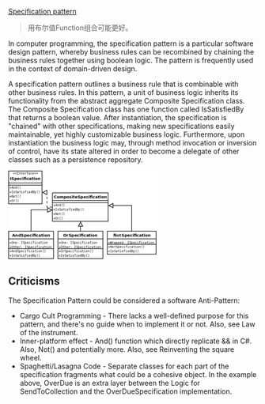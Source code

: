 [Specification pattern](https://en.wikipedia.org/wiki/Specification_pattern)

> 用布尔值Function组合可能更好。

In computer programming, the specification pattern is a particular software design pattern, whereby business rules can be recombined by chaining the business rules together using boolean logic. The pattern is frequently used in the context of domain-driven design.

A specification pattern outlines a business rule that is combinable with other business rules. In this pattern, a unit of business logic inherits its functionality from the abstract aggregate Composite Specification class. The Composite Specification class has one function called IsSatisfiedBy that returns a boolean value. After instantiation, the specification is "chained" with other specifications, making new specifications easily maintainable, yet highly customizable business logic. Furthermore, upon instantiation the business logic may, through method invocation or inversion of control, have its state altered in order to become a delegate of other classes such as a persistence repository.

![pecification_UML_v2](./images/pecification_UML_v2.png)

## Criticisms

The Specification Pattern could be considered a software Anti-Pattern:

* Cargo Cult Programming - There lacks a well-defined purpose for this pattern, and there's no guide when to implement it or not. Also, see Law of the instrument.
* Inner-platform effect - And() function which directly replicate && in C#. Also, Not() and potentially more. Also, see Reinventing the square wheel.
* Spaghetti/Lasagna Code - Separate classes for each part of the specification fragments what could be a cohesive object. In the example above, OverDue is an extra layer between the Logic for SendToCollection and the OverDueSpecification implementation.

